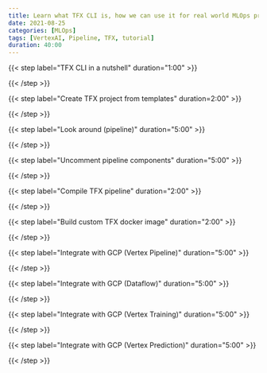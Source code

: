 ```yaml
---
title: Learn what TFX CLI is, how we can use it for real world MLOps project.
date: 2021-08-25
categories: [MLOps]
tags: [VertexAI, Pipeline, TFX, tutorial]
duration: 40:00
---
```


{{< step label="TFX CLI in a nutshell" duration="1:00" >}}

{{< /step >}}

{{< step label="Create TFX project from templates" duration=2:00" >}}

{{< /step >}}

{{< step label="Look around (pipeline)" duration="5:00" >}}

{{< /step >}}

{{< step label="Uncomment pipeline components" duration="5:00" >}}

{{< /step >}}

{{< step label="Compile TFX pipeline" duration="2:00" >}}

{{< /step >}}

{{< step label="Build custom TFX docker image" duration="2:00" >}}

{{< /step >}}

{{< step label="Integrate with GCP (Vertex Pipeline)" duration="5:00" >}}

{{< /step >}}

{{< step label="Integrate with GCP (Dataflow)" duration="5:00" >}}

{{< /step >}}

{{< step label="Integrate with GCP (Vertex Training)" duration="5:00" >}}

{{< /step >}}

{{< step label="Integrate with GCP (Vertex Prediction)" duration="5:00" >}}

{{< /step >}}